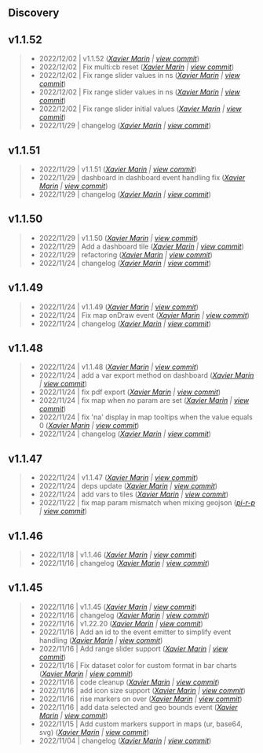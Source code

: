 Discovery
---

## v1.1.52

> +  2022/12/02  | v1.1.52  (*[Xavier Marin](xavier.marin@senx.io) | [view commit](https://github.com/senx/discovery-widgets/commit/29ecfc456425e6dcf5a7451145919d8a19f139e4)*)
> +  2022/12/02  | Fix multi:cb reset  (*[Xavier Marin](xavier.marin@senx.io) | [view commit](https://github.com/senx/discovery-widgets/commit/d7b3ffb7d9ce8043d47b33d45b9570d4407ee586)*)
> +  2022/12/02  | Fix range slider values in ns  (*[Xavier Marin](xavier.marin@senx.io) | [view commit](https://github.com/senx/discovery-widgets/commit/fb2485f444b2c560f87478e77381ab340b8d3521)*)
> +  2022/12/02  | Fix range slider values in ns  (*[Xavier Marin](xavier.marin@senx.io) | [view commit](https://github.com/senx/discovery-widgets/commit/1cdf01acd51bf3bb6157477c50048e79829e8c00)*)
> +  2022/12/02  | Fix range slider initial values  (*[Xavier Marin](xavier.marin@senx.io) | [view commit](https://github.com/senx/discovery-widgets/commit/ad43564f0fc400c24dd73a0ef103b9a896d0b9cb)*)
> +  2022/11/29  | changelog  (*[Xavier Marin](xavier.marin@senx.io) | [view commit](https://github.com/senx/discovery-widgets/commit/8e9dc0e3aea2bf4c2788435692ffa328e63006ba)*)

## v1.1.51

> +  2022/11/29  | v1.1.51  (*[Xavier Marin](xavier.marin@senx.io) | [view commit](https://github.com/senx/discovery-widgets/commit/e57a1b22dd0bff683300e033776da0b9533c98da)*)
> +  2022/11/29  | dashboard in dashboard event handling fix  (*[Xavier Marin](xavier.marin@senx.io) | [view commit](https://github.com/senx/discovery-widgets/commit/53c755fb8406058f3af67ecdc30b8aee948e83e2)*)
> +  2022/11/29  | changelog  (*[Xavier Marin](xavier.marin@senx.io) | [view commit](https://github.com/senx/discovery-widgets/commit/f1baee1a1031a332e4cae5a10e9a6f5b7164e633)*)

## v1.1.50

> +  2022/11/29  | v1.1.50  (*[Xavier Marin](xavier.marin@senx.io) | [view commit](https://github.com/senx/discovery-widgets/commit/709904c100df8596e01ceac5d29e48ff155801bd)*)
> +  2022/11/29  | Add a dashboard tile  (*[Xavier Marin](xavier.marin@senx.io) | [view commit](https://github.com/senx/discovery-widgets/commit/647945625978d0427492ba04a267739392ab244e)*)
> +  2022/11/29  | refactoring  (*[Xavier Marin](xavier.marin@senx.io) | [view commit](https://github.com/senx/discovery-widgets/commit/907dd7e7dc0a183aac9e36a2b25e7120ac6f7928)*)
> +  2022/11/24  | changelog  (*[Xavier Marin](xavier.marin@senx.io) | [view commit](https://github.com/senx/discovery-widgets/commit/b82aed26a3a2f203f2ed2bbc3b5f1aac5ce65c33)*)

## v1.1.49

> +  2022/11/24  | v1.1.49  (*[Xavier Marin](xavier.marin@senx.io) | [view commit](https://github.com/senx/discovery-widgets/commit/8933fbf89ffb2cb4d49f6ef78cc3069658db8b47)*)
> +  2022/11/24  | Fix map onDraw event  (*[Xavier Marin](xavier.marin@senx.io) | [view commit](https://github.com/senx/discovery-widgets/commit/6efd0bd9d8930dfe0d9d430d4826eac5b43bccf8)*)
> +  2022/11/24  | changelog  (*[Xavier Marin](xavier.marin@senx.io) | [view commit](https://github.com/senx/discovery-widgets/commit/6507de99b5a5199ea9a314bd178082f265bde0ed)*)

## v1.1.48

> +  2022/11/24  | v1.1.48  (*[Xavier Marin](xavier.marin@senx.io) | [view commit](https://github.com/senx/discovery-widgets/commit/ac2638a497a77fbbab6d676d37d5c45cb17b6980)*)
> +  2022/11/24  | add a var export method on dashboard  (*[Xavier Marin](xavier.marin@senx.io) | [view commit](https://github.com/senx/discovery-widgets/commit/c82f8f8d8b37a04fa46c86c0aa6b27ef134a4da0)*)
> +  2022/11/24  | fix pdf export  (*[Xavier Marin](xavier.marin@senx.io) | [view commit](https://github.com/senx/discovery-widgets/commit/00925116675a984bf52a0401361d60777b0c2ed1)*)
> +  2022/11/24  | fix map when no param are set  (*[Xavier Marin](xavier.marin@senx.io) | [view commit](https://github.com/senx/discovery-widgets/commit/3ace0af945f3711f085fe3fdb69b03d56380c073)*)
> +  2022/11/24  | fix 'na' display in map tooltips when the value equals 0  (*[Xavier Marin](xavier.marin@senx.io) | [view commit](https://github.com/senx/discovery-widgets/commit/74749f6147855e8cafc4f976cd14a85492add7ce)*)
> +  2022/11/24  | changelog  (*[Xavier Marin](xavier.marin@senx.io) | [view commit](https://github.com/senx/discovery-widgets/commit/f26b462d757abfb4c145c274feed6f7dd4e32a50)*)

## v1.1.47

> +  2022/11/24  | v1.1.47  (*[Xavier Marin](xavier.marin@senx.io) | [view commit](https://github.com/senx/discovery-widgets/commit/482df7132fc0d7da4f35c135a542ce31238dcf47)*)
> +  2022/11/24  | deps update  (*[Xavier Marin](xavier.marin@senx.io) | [view commit](https://github.com/senx/discovery-widgets/commit/67bb11c07cc30da130be7a62905dddbf0f240535)*)
> +  2022/11/24  | add vars to tiles  (*[Xavier Marin](xavier.marin@senx.io) | [view commit](https://github.com/senx/discovery-widgets/commit/7213fff95e5acfa88686b6021c2eb42b4ff20782)*)
> +  2022/11/22  | fix map param mismatch when mixing geojson  (*[pi-r-p](pierre.papin@senx.io) | [view commit](https://github.com/senx/discovery-widgets/commit/e6d001ba384e490d56382ed85c5228e5bd96a42f)*)

## v1.1.46

> +  2022/11/18  | v1.1.46  (*[Xavier Marin](xavier.marin@senx.io) | [view commit](https://github.com/senx/discovery-widgets/commit/4ee2889e6814842f81f518f386a3baa713590f1f)*)
> +  2022/11/16  | changelog  (*[Xavier Marin](xavier.marin@senx.io) | [view commit](https://github.com/senx/discovery-widgets/commit/c8eb41e50b16409262b7ca7f860771413bb47bc5)*)

## v1.1.45

> +  2022/11/16  | v1.1.45  (*[Xavier Marin](xavier.marin@senx.io) | [view commit](https://github.com/senx/discovery-widgets/commit/7ad0195b8b21e02603f23c450917e77494a1282a)*)
> +  2022/11/16  | changelog  (*[Xavier Marin](xavier.marin@senx.io) | [view commit](https://github.com/senx/discovery-widgets/commit/eedc26369058a37f0fd5422f571069f25e213f99)*)
> +  2022/11/16  | v1.22.20  (*[Xavier Marin](xavier.marin@senx.io) | [view commit](https://github.com/senx/discovery-widgets/commit/89c92075a6f887d325a27132ed1581924d62be8c)*)
> +  2022/11/16  | Add an id to the event emitter to simplify event handling  (*[Xavier Marin](xavier.marin@senx.io) | [view commit](https://github.com/senx/discovery-widgets/commit/678bb6ba1233315d830cc8f3bf827cf3aabb8ab3)*)
> +  2022/11/16  | Add range slider support  (*[Xavier Marin](xavier.marin@senx.io) | [view commit](https://github.com/senx/discovery-widgets/commit/45db554a3154d6eede4160a92ffde29b0ca263bb)*)
> +  2022/11/16  | Fix dataset color for custom format in bar charts  (*[Xavier Marin](xavier.marin@senx.io) | [view commit](https://github.com/senx/discovery-widgets/commit/6572005ba55e27bb6db370a96a78aa1f7c92cc4d)*)
> +  2022/11/16  | code cleanup  (*[Xavier Marin](xavier.marin@senx.io) | [view commit](https://github.com/senx/discovery-widgets/commit/684205b06d127bc82542ffaa89776c087fa9e2bb)*)
> +  2022/11/16  | add icon size support  (*[Xavier Marin](xavier.marin@senx.io) | [view commit](https://github.com/senx/discovery-widgets/commit/a1d2a4fde890ed05356184d87683dd10e513e975)*)
> +  2022/11/16  | rise markers on over  (*[Xavier Marin](xavier.marin@senx.io) | [view commit](https://github.com/senx/discovery-widgets/commit/aaf2f21e436c9ed9a194efd66d8567f643bef673)*)
> +  2022/11/16  | add data selected and geo bounds event  (*[Xavier Marin](xavier.marin@senx.io) | [view commit](https://github.com/senx/discovery-widgets/commit/9a341109adc3d8d035b077fa505eb6db5265ce94)*)
> +  2022/11/15  | Add custom markers support in maps (ur, base64, svg)  (*[Xavier Marin](xavier.marin@senx.io) | [view commit](https://github.com/senx/discovery-widgets/commit/bc8d28b0c820480adea9f73ba233c072f01eeac2)*)
> +  2022/11/04  | changelog  (*[Xavier Marin](xavier.marin@senx.io) | [view commit](https://github.com/senx/discovery-widgets/commit/9a75b71e3761ca728a153e85c8d14569b66cd38e)*)


